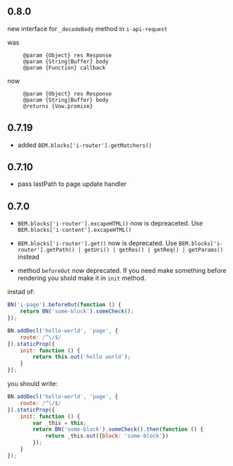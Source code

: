 0.8.0
---------------
new interface for ```_decodeBody``` method in ```i-api-request```

was
```
     @param {Object} res Response
     @param {String|Buffer} body
     @param {Function} callback
```

now
```
     @param {Object} res Response
     @param {String|Buffer} body
     @returns {Vow.promise}
```
0.7.19
---------------
* added ```BEM.blocks['i-router'].getMatchers()```

0.7.10
---------------
* pass lastPath to page update handler

0.7.0
---------------
* ```BEM.blocks['i-router'].excapeHTML()``` now is depreaceted. Use ```BEM.blocks['i-content'].excapeHTML()```
* ```BEM.blocks['i-router'].get()``` now is deprecated. Use ```BEM.blocks['i-router'].getPath() | getUri() | getRes() | getReq() | getParams()``` instead

* method ```beforeOut``` now deprecated. If you need make something before rendering you shold make it in ```init``` method.

instad of:
```js
BN('i-page').beforeOut(function () {
    return BN('some-block').someCheck();
});

BN.addDecl('hello-world', 'page', {
    route: /^\/$/
}).staticProp({
    init: function () {
        return this.out('hello world');
    }
});
```
you should write:
```js
BN.addDecl('hello-world', 'page', {
    route: /^\/$/
}).staticProp({
    init: function () {
        var _this = this;
        return BN('some-block').someCheck().then(function () {
            return _this.out({block: 'some-block'})
        });
    }
});
```
